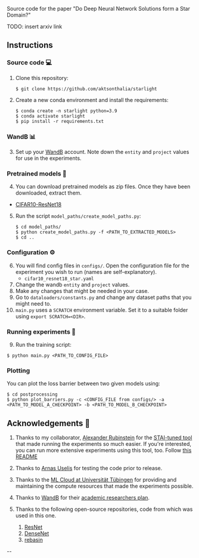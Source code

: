 Source code for the paper "Do Deep Neural Network Solutions form a Star Domain?"

TODO: insert arxiv link

## Instructions

### Source code :computer:

1. Clone this repository:

    ```
    $ git clone https://github.com/aktsonthalia/starlight
    ```

2. Create a new conda environment and install the requirements:

    ```
    $ conda create -n starlight python=3.9
    $ conda activate starlight
    $ pip install -r requirements.txt
    ```

### WandB :bar_chart:

3. Set up your [WandB](https://wandb.ai) account. Note down the `entity` and `project` values for use in the experiments. 


### Pretrained models :brain:

4. You can download pretrained models as zip files. Once they have been downloaded, extract them.

- [CIFAR10-ResNet18](https://drive.google.com/file/d/1g-TxEGbORtHmxVEefoJtk2yxSf_mHL28/view?usp=drive_link)

5. Run the script `model_paths/create_model_paths.py`:
   ```
   $ cd model_paths/
   $ python create_model_paths.py -f <PATH_TO_EXTRACTED_MODELS>
   $ cd ..
   ```

### Configuration :gear:

6. You will find config files in `configs/`. Open the configuration file for the experiment you wish to run (names are self-explanatory).
   - `cifar10_resnet18_star.yaml`
7. Change the wandb `entity` and `project` values.
8. Make any changes that might be needed in your case.
9.  Go to `dataloaders/constants.py` and change any dataset paths that you might need to.
10. `main.py` uses a `SCRATCH` environment variable. Set it to a suitable folder using `export SCRATCH=<DIR>`.

### Running experiments :test_tube:

9.  Run the training script:
   
   ```
   $ python main.py <PATH_TO_CONFIG_FILE>
   ```

### Plotting 

You can plot the loss barrier between two given models using:

```
$ cd postprocessing
$ python plot_barriers.py -c <CONFIG_FILE from configs/> -a <PATH_TO_MODEL_A_CHECKPOINT> -b <PATH_TO_MODEL_B_CHECKPOINT>
```

## Acknowledgements :clap:

1. Thanks to my collaborator, [Alexander Rubinstein](https://github.com/alexanderRubinstein/) for the [STAI-tuned tool](https://github.com/AlexanderRubinstein/STAI-tuned) that made running the experiments so much easier. If you're interested, you can run more extensive experiments using this tool, too. Follow [this README](README_stuned.md)
   
2. Thanks to [Arnas Uselis](https://github.com/oshapio/) for testing the code prior to release.

3. Thanks to the [ML Cloud at Universität Tübingen](https://portal.mlcloud.uni-tuebingen.de/) for providing and maintaining the compute resources that made the experiments possible.

4. Thanks to [WandB](https://wandb.ai) for their [academic researchers plan](https://wandb.ai/site/research).

5. Thanks to the following open-source repositories, code from which was used in this one.
   1. [ResNet](https://github.com/kuangliu/pytorch-cifar/blob/master/models/resnet.py)
   2. [DenseNet](https://github.com/andreasveit/densenet-pytorch/blob/master/densenet.py)
   3. [rebasin](https://pypi.org/project/rebasin/)

--
